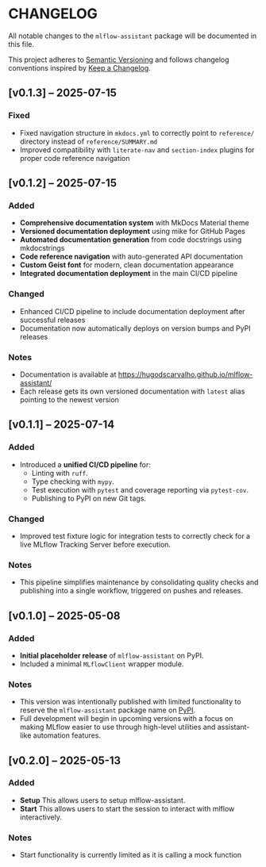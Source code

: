 # CHANGELOG

All notable changes to the `mlflow-assistant` package will be documented in this file.

This project adheres to [Semantic Versioning](https://semver.org/) and follows changelog conventions inspired by [Keep a Changelog](https://keepachangelog.com/en/1.0.0/).

## [v0.1.3] – 2025-07-15

### Fixed

- Fixed navigation structure in `mkdocs.yml` to correctly point to `reference/` directory instead of `reference/SUMMARY.md`
- Improved compatibility with `literate-nav` and `section-index` plugins for proper code reference navigation

## [v0.1.2] – 2025-07-15

### Added

- **Comprehensive documentation system** with MkDocs Material theme
- **Versioned documentation deployment** using mike for GitHub Pages
- **Automated documentation generation** from code docstrings using mkdocstrings
- **Code reference navigation** with auto-generated API documentation
- **Custom Geist font** for modern, clean documentation appearance
- **Integrated documentation deployment** in the main CI/CD pipeline

### Changed

- Enhanced CI/CD pipeline to include documentation deployment after successful releases
- Documentation now automatically deploys on version bumps and PyPI releases

### Notes

- Documentation is available at <https://hugodscarvalho.github.io/mlflow-assistant/>
- Each release gets its own versioned documentation with `latest` alias pointing to the newest version

## [v0.1.1] – 2025-07-14

### Added

- Introduced a **unified CI/CD pipeline** for:
  - Linting with `ruff`.
  - Type checking with `mypy`.
  - Test execution with `pytest` and coverage reporting via `pytest-cov`.
  - Publishing to PyPI on new Git tags.

### Changed

- Improved test fixture logic for integration tests to correctly check for a live MLflow Tracking Server before execution.

### Notes

- This pipeline simplifies maintenance by consolidating quality checks and publishing into a single workflow, triggered on pushes and releases.

## [v0.1.0] – 2025-05-08

### Added

- **Initial placeholder release** of `mlflow-assistant` on PyPI.
- Included a minimal `MLflowClient` wrapper module.

### Notes

- This version was intentionally published with limited functionality to reserve the `mlflow-assistant` package name on [PyPI](https://pypi.org/project/mlflow-assistant/).
- Full development will begin in upcoming versions with a focus on making MLflow easier to use through high-level utilities and assistant-like automation features.

## [v0.2.0] – 2025-05-13
### Added
- **Setup** This allows users to setup mlflow-assistant.
- **Start** This allows users to start the session to interact with mlflow interactively.

### Notes
- Start functionality is currently limited as it is calling a mock function
